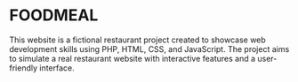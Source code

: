 # FOODMEAL
This website is a fictional restaurant project created to showcase web development skills using PHP, HTML, CSS, and JavaScript. The project aims to simulate a real restaurant website with interactive features and a user-friendly interface.
